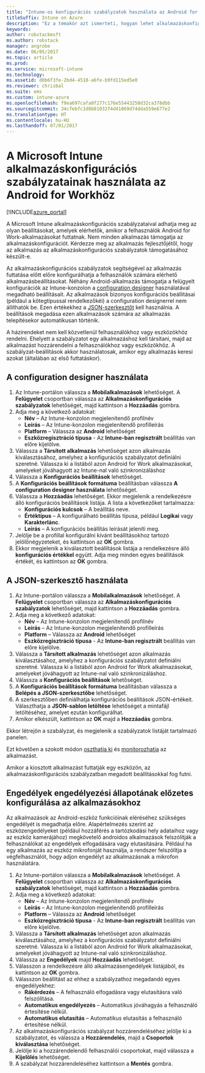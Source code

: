 ```yaml
---
title: "Intune-os konfigurációs szabályzatok használata az Android for Workhöz"
titleSuffix: Intune on Azure
description: "Ez a témakör azt ismerteti, hogyan lehet alkalmazáskonfigurációs szabályzatokkal konfigurációs adatokat szolgáltatni a futtatott Android for Work-alkalmazásoknak.”"
keywords: 
author: robstackmsft
ms.author: robstack
manager: angrobe
ms.date: 06/05/2017
ms.topic: article
ms.prod: 
ms.service: microsoft-intune
ms.technology: 
ms.assetid: d0b6f3fe-2bd4-4518-a6fe-b9fd115ed5e0
ms.reviewer: chrisbal
ms.suite: ems
ms.custom: intune-azure
ms.openlocfilehash: f9ea697cafa0f277c176e55443250d32ca378dbb
ms.sourcegitcommit: 34cfebfc1d8b81032f4d41869d74dda559e677e2
ms.translationtype: HT
ms.contentlocale: hu-HU
ms.lasthandoff: 07/01/2017
---
```

# <a name="how-to-use-microsoft-intune-app-configuration-policies-for-android-for-work"></a>A Microsoft Intune alkalmazáskonfigurációs szabályzatainak használata az Android for Workhöz

[!INCLUDE[azure_portal](./includes/azure_portal.md)]

A Microsoft Intune alkalmazáskonfigurációs szabályzataival adhatja meg az olyan beállításokat, amelyek elérhetők, amikor a felhasználók Android for Work-alkalmazásokat futtatnak. Nem minden alkalmazás támogatja az alkalmazáskonfigurációt. Kérdezze meg az alkalmazás fejlesztőjétől, hogy az alkalmazás az alkalmazáskonfigurációs szabályzatok támogatásához készült-e.

Az alkalmazáskonfigurációs szabályzatok segítségével az alkalmazás futtatása előtt előre konfigurálhatja a felhasználók számára elérhető alkalmazásbeállításokat. Néhány Android-alkalmazás támogatja a felügyelt konfigurációk az Intune-konzolon a [configuration designer](#use-configuration-designer) használatával megadható beállításait. Az alkalmazások bizonyos konfigurációs beállításai (például a kötegtípussal rendelkezőkéi) a configuration designerrel nem állíthatók be.  Ezen értékekhez a [JSON-szerkesztőt](#use-json-editor) kell használnia.   A beállítások megadása ezen alkalmazások számára az alkalmazás telepítésekor automatikusan történik.

A házirendeket nem kell közvetlenül felhasználókhoz vagy eszközökhöz rendelni. Ehelyett a szabályzatot egy alkalmazáshoz kell társítani, majd az alkalmazást hozzárendelni a felhasználókhoz vagy eszközökhöz. A szabályzat-beállítások akkor használatosak, amikor egy alkalmazás keresi azokat (általában az első futtatáskor).

## <a name="use-configuration-designer"></a>A configuration designer használata

1. Az Intune-portálon válassza a **Mobilalkalmazások** lehetőséget. A **Felügyelet** csoportban válassza az **Alkalmazáskonfigurációs szabályzatok** lehetőséget, majd kattintson a **Hozzáadás** gombra.
2. Adja meg a következő adatokat:
    - **Név** – Az Intune-konzolon megjelenítendő profilnév
    - **Leírás** – Az Intune-konzolon megjelenítendő profilleírás
    - **Platform** – Válassza az **Android** lehetőséget
    - **Eszközregisztráció típusa** -  Az **Intune-ban regisztrált** beállítás van előre kijelölve.
3. Válassza a **Társított alkalmazás** lehetőséget azon alkalmazás kiválasztásához, amelyhez a konfigurációs szabályzatot definiálni szeretné.  Válassza ki a listából azon Android for Work alkalmazásokat, amelyeket jóváhagyott az Intune-nal való szinkronizáláshoz
4. Válassza a **Konfigurációs beállítások** lehetőséget.
5. A **Konfigurációs beállítások formátuma** beállításban válassza **A configuration designer használata** lehetőséget.
6. Válassza a **Hozzáadás** lehetőséget. Ekkor megjelenik a rendelkezésre álló konfigurációs beállítások listája. A lista a következőket tartalmazza:
    - **Konfigurációs kulcsok** – A beállítás neve.
    - **Értéktípus** – A konfigurálható beállítás típusa, például **Logikai** vagy **Karakterlánc**.
    - **Leírás** – A konfigurációs beállítás leírását jeleníti meg.
7. Jelölje be a profillal konfigurálni kívánt beállításokhoz tartozó jelölőnégyzeteket, és kattintson az **OK** gombra.
8. Ekkor megjelenik a kiválasztott beállítások listája a rendelkezésre álló **konfigurációs értékkel** együtt. Adja meg minden egyes beállítások értékét, és kattintson az **OK** gombra.

## <a name="use-json-editor"></a>A JSON-szerkesztő használata

1. Az Intune-portálon válassza a **Mobilalkalmazások** lehetőséget. A **Felügyelet** csoportban válassza az **Alkalmazáskonfigurációs szabályzatok** lehetőséget, majd kattintson a **Hozzáadás** gombra.
2. Adja meg a következő adatokat:
    - **Név** – Az Intune-konzolon megjelenítendő profilnév
    - **Leírás** – Az Intune-konzolon megjelenítendő profilleírás
    - **Platform** – Válassza az **Android** lehetőséget
    - **Eszközregisztráció típusa** -  Az **Intune-ban regisztrált** beállítás van előre kijelölve.
3. Válassza a **Társított alkalmazás** lehetőséget azon alkalmazás kiválasztásához, amelyhez a konfigurációs szabályzatot definiálni szeretné.  Válassza ki a listából azon Android for Work alkalmazásokat, amelyeket jóváhagyott az Intune-nal való szinkronizáláshoz.
5. Válassza a **Konfigurációs beállítások** lehetőséget.
6. A **Konfigurációs beállítások formátuma** beállításban válassza a **Belépés a JSON-szerkesztőbe** lehetőséget.
7. A szerkesztőben definiálhatja konfigurációs beállítások JSON-értékeit. Választhatja a **JSON-sablon letöltése** lehetőséget a mintafájl letöltéséhez, amelyet ezután konfigurálhat.
8. Amikor elkészült, kattintson az **OK** majd a **Hozzáadás** gombra.

Ekkor létrejön a szabályzat, és megjelenik a szabályzatok listáját tartalmazó panelen.

Ezt követően a szokott módon [oszthatja ki](apps-deploy.md) és [monitorozhatja](apps-monitor.md) az alkalmazást.

Amikor a kiosztott alkalmazást futtatják egy eszközön, az alkalmazáskonfigurációs szabályzatban megadott beállításokkal fog futni.

## <a name="preconfigure-permissions-grant-state-for-apps"></a>Engedélyek engedélyezési állapotának előzetes konfigurálása az alkalmazásokhoz

Az alkalmazások az Android-eszköz funkcióinak eléréséhez szükséges engedélyét is megadhatja előre. Alapértelmezés szerint az eszközengedélyeket (például hozzáférés a tartózkodási hely adataihoz vagy az eszköz kamerájához) megkövetelő androidos alkalmazások felszólítják a felhasználókat az engedélyek elfogadására vagy elutasítására. Például ha egy alkalmazás az eszköz mikrofonját használja, a rendszer felszólítja a végfelhasználót, hogy adjon engedélyt az alkalmazásnak a mikrofon használatára.

1. Az Intune-portálon válassza a **Mobilalkalmazások** lehetőséget. A **Felügyelet** csoportban válassza az **Alkalmazáskonfigurációs szabályzatok** lehetőséget, majd kattintson a **Hozzáadás** gombra.
2. Adja meg a következő adatokat:
    - **Név** – Az Intune-konzolon megjelenítendő profilnév
    - **Leírás** – Az Intune-konzolon megjelenítendő profilleírás
    - **Platform** – Válassza az **Android** lehetőséget
    - **Eszközregisztráció típusa** -  Az **Intune-ban regisztrált** beállítás van előre kijelölve.
3. Válassza a **Társított alkalmazás** lehetőséget azon alkalmazás kiválasztásához, amelyhez a konfigurációs szabályzatot definiálni szeretné.  Válassza ki a listából azon Android for Work alkalmazásokat, amelyeket jóváhagyott az Intune-nal való szinkronizáláshoz.
5. Válassza az **Engedélyek** majd **Hozzáadás** lehetőséget.
6. Válasszon a rendelkezésre álló alkalmazásengedélyek listájából, és kattintson az **OK** gombra.
7. Válasszon beállítást az ehhez a szabályzathoz megadandó egyes engedélyekhez:
    - **Rákérdezés** – A felhasználó elfogadásra vagy elutasításra való felszólítása.
    - **Automatikus engedélyezés** – Automatikus jóváhagyás a felhasználó értesítése nélkül.
    - **Automatikus elutasítás** – Automatikus elutasítás a felhasználó értesítése nélkül.
8. Az alkalmazáskonfigurációs szabályzat hozzárendeléséhez jelölje ki a szabályzatot, és válassza a **Hozzárendelés**, majd a **Csoportok kiválasztása** lehetőséget.
9. Jelölje ki a hozzárendelendő felhasználói csoportokat, majd válassza a **Kijelölés** lehetőséget.
10. A szabályzat hozzárendeléséhez kattintson a **Mentés** gombra.
